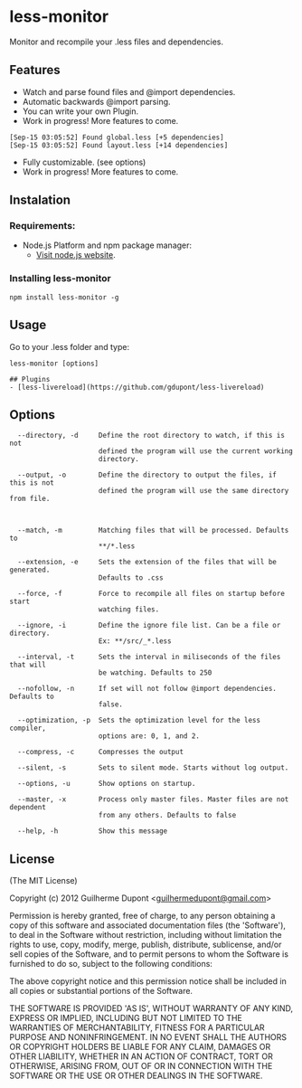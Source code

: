 # less-monitor

Monitor and recompile your .less files and dependencies.


## Features

- Watch and parse found files and @import dependencies.
- Automatic backwards @import parsing.
- You can write your own Plugin.
- Work in progress! More features to come.

```
[Sep-15 03:05:52] Found global.less [+5 dependencies]
[Sep-15 03:05:52] Found layout.less [+14 dependencies]
```

- Fully customizable. (see options)
- Work in progress! More features to come.

## Instalation

### Requirements:

- Node.js Platform and npm package manager:
  - [Visit node.js website](http://nodejs.org/).

### Installing less-monitor
```
npm install less-monitor -g
```

## Usage

Go to your .less folder and type:
```
less-monitor [options]

## Plugins
- [less-livereload](https://github.com/gdupont/less-livereload)

```

## Options

```
  --directory, -d     Define the root directory to watch, if this is not
                      defined the program will use the current working
                      directory.

  --output, -o        Define the directory to output the files, if this is not
                      defined the program will use the same directory from file.



  --match, -m         Matching files that will be processed. Defaults to
                      **/*.less

  --extension, -e     Sets the extension of the files that will be generated.
                      Defaults to .css

  --force, -f         Force to recompile all files on startup before start
                      watching files.

  --ignore, -i        Define the ignore file list. Can be a file or directory.
                      Ex: **/src/_*.less

  --interval, -t      Sets the interval in miliseconds of the files that will
                      be watching. Defaults to 250

  --nofollow, -n      If set will not follow @import dependencies. Defaults to
                      false.

  --optimization, -p  Sets the optimization level for the less compiler,
                      options are: 0, 1, and 2.

  --compress, -c      Compresses the output

  --silent, -s        Sets to silent mode. Starts without log output.

  --options, -u       Show options on startup.

  --master, -x        Process only master files. Master files are not dependent
                      from any others. Defaults to false

  --help, -h          Show this message
```

## License 

(The MIT License)

Copyright (c) 2012 Guilherme Dupont &lt;guilhermedupont@gmail.com&gt;

Permission is hereby granted, free of charge, to any person obtaining
a copy of this software and associated documentation files (the
'Software'), to deal in the Software without restriction, including
without limitation the rights to use, copy, modify, merge, publish,
distribute, sublicense, and/or sell copies of the Software, and to
permit persons to whom the Software is furnished to do so, subject to
the following conditions:

The above copyright notice and this permission notice shall be
included in all copies or substantial portions of the Software.

THE SOFTWARE IS PROVIDED 'AS IS', WITHOUT WARRANTY OF ANY KIND,
EXPRESS OR IMPLIED, INCLUDING BUT NOT LIMITED TO THE WARRANTIES OF
MERCHANTABILITY, FITNESS FOR A PARTICULAR PURPOSE AND NONINFRINGEMENT.
IN NO EVENT SHALL THE AUTHORS OR COPYRIGHT HOLDERS BE LIABLE FOR ANY
CLAIM, DAMAGES OR OTHER LIABILITY, WHETHER IN AN ACTION OF CONTRACT,
TORT OR OTHERWISE, ARISING FROM, OUT OF OR IN CONNECTION WITH THE
SOFTWARE OR THE USE OR OTHER DEALINGS IN THE SOFTWARE.